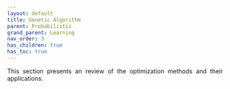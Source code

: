 ```yaml
---
layout: default
title: Genetic Algorithm
parent: Probabilistic
grand_parent: Learning
nav_order: 3
has_children: true
has_toc: true
---
```


<!--Don't delete ths script-->
<script src = "https://polyfill.io/v3/polyfill.min.js?features=es6"></script>
<script id = "MathJax-script" async src="https://cdn.jsdelivr.net/npm/mathjax@3/es5/tex-mml-chtml.js"></script>
<!--Don't delete ths script-->

<p align = "justify">
    This section presents an review of the optimization methods and their applications.
</p>
